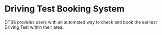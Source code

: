 # Driving Test Booking System
DTBS provides users with an automated way to check and book the earliest Driving Test within their area.
